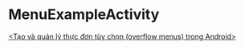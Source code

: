 # MenuExampleActivity
<a href ="https://ngocminhtran.com/2018/10/27/tao-va-quan-ly-thuc-don-tuy-chon-overflow-menus-trong-android/"><Tạo và quản lý thực đơn tùy chọn (overflow menus) trong Android></a>
